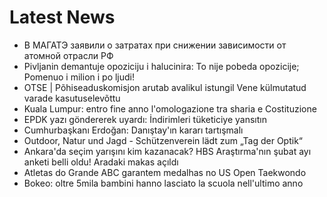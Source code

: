 # Latest News
-  В МАГАТЭ заявили о затратах при снижении зависимости от атомной отрасли РФ
-  Pivljanin demantuje opoziciju i halucinira: To nije pobeda opozicije; Pomenuo i milion i po ljudi!
-  OTSE | Põhiseaduskomisjon arutab avalikul istungil Vene külmutatud varade kasutuselevõttu
-  Kuala Lumpur: entro fine anno l'omologazione tra sharia e Costituzione
-  EPDK yazı göndererek uyardı: İndirimleri tüketiciye yansıtın
-  Cumhurbaşkanı Erdoğan: Danıştay'ın kararı tartışmalı
-  Outdoor, Natur und Jagd - Schützenverein lädt zum „Tag der Optik“
-  Ankara'da seçim yarışını kim kazanacak? HBS Araştırma'nın şubat ayı anketi belli oldu! Aradaki makas açıldı
-  Atletas do Grande ABC garantem medalhas no US Open Taekwondo
-  Bokeo: oltre 5mila bambini hanno lasciato la scuola nell'ultimo anno
